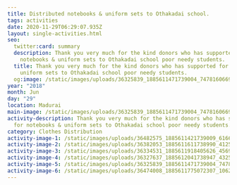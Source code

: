 ```yaml
---
title: Distributed notebooks & uniform sets to Othakadai school.
tags: activities
date: 2020-11-29T06:29:07.935Z
layout: single-activities.html
seo:
  twitter:card: summary
  description: Thank you very much for the kind donors who has supported for
    notebooks & uniform sets to Othakadai school poor needy students.
  title: Thank you very much for the kind donors who has supported for notebooks &
    uniform sets to Othakadai school poor needy students.
  og:image: /static/images/uploads/36325839_1885611471739004_7478160669385162752_n_1885611468405671.jpg
year: "2018"
month: Jun
day: "29"
location: Madurai
main-image: /static/images/uploads/36325839_1885611471739004_7478160669385162752_n_1885611468405671.jpg
activity-description: Thank you very much for the kind donors who has supported
  for notebooks & uniform sets to Othakadai school poor needy students.
category: Clothes Distribution
activity-image-1: /static/images/uploads/36482575_1885611421739009_6166611797605351424_n_1885611418405676.jpg
activity-image-2: /static/images/uploads/36382053_1885611611738990_4125152050122063872_n_1885611608405657.jpg
activity-image-3: /static/images/uploads/36334531_1885611918405626_456909921007435776_n_1885611915072293.jpg
activity-image-4: /static/images/uploads/36327637_1885612041738947_4325282090003202048_n_1885612038405614.jpg
activity-image-5: /static/images/uploads/36325839_1885611471739004_7478160669385162752_n_1885611468405671.jpg
activity-image-6: /static/images/uploads/36474008_1885611775072307_1062762835324436480_n_1885611771738974.jpg
---
```

